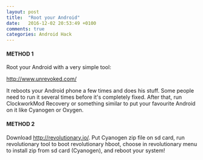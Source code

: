 ```yaml
---
layout: post
title:  "Root your Android"
date:   2016-12-02 20:53:49 +0100
comments: true
categories: Android Hack 
---
```

#### METHOD 1 ####

Root your Android with a very simple tool:

<http://www.unrevoked.com/>

It reboots your Android phone a few times and does his stuff. Some people need to run it several times before it's completely fixed.
After that, run ClockworkMod Recovery or something similar to put your favourite Android on it like Cyanogen or Oxygen.

#### METHOD 2 ####

Download <http://revolutionary.io/>. Put Cyanogen zip file on sd card, run revolutionary tool to boot revolutionary hboot, choose in revolutionary menu to install zip from sd card (Cyanogen), and reboot your system!

